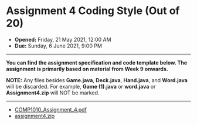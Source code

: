 # Assignment 4 Coding Style (Out of 20)

- **Opened:** Friday, 21 May 2021, 12:00 AM
- **Due:** Sunday, 6 June 2021, 9:00 PM
---
**You can find the assignment specification and code template below. The assignment is primarily based on material from Week 9 onwards.**

**NOTE:** Any files besides **Game.java**, **Deck.java**, **Hand.java**, and **Word.java** will be discarded. For example, **Game (1).java** or **word.java** or **Assignment4.zip** will NOT be marked.

---

- [COMP1010_Assignment_4.pdf](https://github.com/AvaMGardiner/COMP1010-Fundamentals-of-Computer-Science/files/15181998/COMP1010_Assignment_4.pdf)
- [assignment4.zip](https://github.com/AvaMGardiner/COMP1010-Fundamentals-of-Computer-Science/files/15181997/assignment4.zip)


